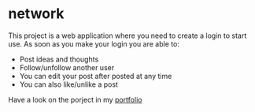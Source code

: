 # network
This project is a web application where you need to create a login to start use. As soon as you make your login you are able to:
* Post ideas and thoughts
* Follow/unfollow another user
* You can edit your post after posted at any time
* You can also like/unlike a post

Have a look on the porject in my [portfolio](https://troopl.com/mdbruchard/network)
